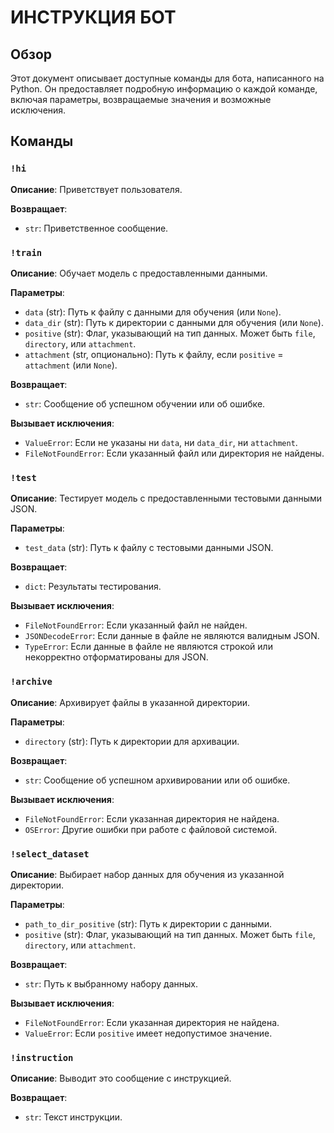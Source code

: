 # ИНСТРУКЦИЯ БОТ

## Обзор

Этот документ описывает доступные команды для бота, написанного на Python.  Он предоставляет подробную информацию о каждой команде, включая параметры, возвращаемые значения и возможные исключения.

## Команды

### `!hi`

**Описание**: Приветствует пользователя.

**Возвращает**:
- `str`: Приветственное сообщение.


### `!train`

**Описание**: Обучает модель с предоставленными данными.

**Параметры**:
- `data` (str): Путь к файлу с данными для обучения (или `None`).
- `data_dir` (str): Путь к директории с данными для обучения (или `None`).
- `positive` (str): Флаг, указывающий на тип данных. Может быть `file`, `directory`, или `attachment`.
- `attachment` (str, опционально): Путь к файлу, если `positive` = `attachment` (или `None`).

**Возвращает**:
- `str`: Сообщение об успешном обучении или об ошибке.

**Вызывает исключения**:
- `ValueError`: Если не указаны ни `data`, ни `data_dir`, ни `attachment`.
- `FileNotFoundError`: Если указанный файл или директория не найдены.


### `!test`

**Описание**: Тестирует модель с предоставленными тестовыми данными JSON.

**Параметры**:
- `test_data` (str): Путь к файлу с тестовыми данными JSON.

**Возвращает**:
- `dict`: Результаты тестирования.

**Вызывает исключения**:
- `FileNotFoundError`: Если указанный файл не найден.
- `JSONDecodeError`: Если данные в файле не являются валидным JSON.
- `TypeError`: Если данные в файле не являются строкой или некорректно отформатированы для JSON.


### `!archive`

**Описание**: Архивирует файлы в указанной директории.

**Параметры**:
- `directory` (str): Путь к директории для архивации.

**Возвращает**:
- `str`: Сообщение об успешном архивировании или об ошибке.

**Вызывает исключения**:
- `FileNotFoundError`: Если указанная директория не найдена.
- `OSError`: Другие ошибки при работе с файловой системой.

### `!select_dataset`

**Описание**: Выбирает набор данных для обучения из указанной директории.

**Параметры**:
- `path_to_dir_positive` (str): Путь к директории с данными.
- `positive` (str): Флаг, указывающий на тип данных. Может быть `file`, `directory`, или `attachment`.

**Возвращает**:
- `str`: Путь к выбранному набору данных.

**Вызывает исключения**:
- `FileNotFoundError`: Если указанная директория не найдена.
- `ValueError`: Если `positive` имеет недопустимое значение.


### `!instruction`

**Описание**: Выводит это сообщение с инструкцией.

**Возвращает**:
- `str`: Текст инструкции.
